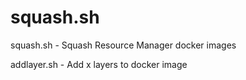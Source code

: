 # squash.sh

squash.sh - Squash Resource Manager docker images

addlayer.sh - Add x layers to docker image
